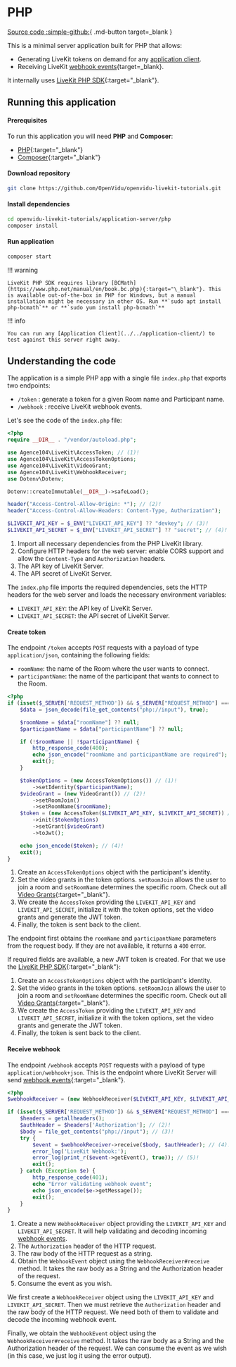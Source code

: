 # PHP

[Source code :simple-github:](https://github.com/OpenVidu/openvidu-livekit-tutorials/tree/master/application-server/php){ .md-button target=\_blank }

This is a minimal server application built for PHP  that allows:

- Generating LiveKit tokens on demand for any [application client](../../application-client/).
- Receiving LiveKit [webhook events](https://docs.livekit.io/realtime/server/webhooks/){target=\_blank}.

It internally uses [LiveKit PHP SDK](https://github.com/agence104/livekit-server-sdk-php){:target="\_blank"}.

## Running this application

#### Prerequisites

To run this application you will need **PHP** and **Composer**:

- [PHP](https://www.php.net/downloads){:target="\_blank"}
- [Composer](https://getcomposer.org/download/){:target="\_blank"}

#### Download repository

```bash
git clone https://github.com/OpenVidu/openvidu-livekit-tutorials.git
```

#### Install dependencies

```bash
cd openvidu-livekit-tutorials/application-server/php
composer install
```

#### Run application

```bash
composer start
```

!!! warning

    LiveKit PHP SDK requires library [BCMath](https://www.php.net/manual/en/book.bc.php){:target="\_blank"}. This is available out-of-the-box in PHP for Windows, but a manual installation might be necessary in other OS. Run **`sudo apt install php-bcmath`** or **`sudo yum install php-bcmath`**

!!! info

    You can run any [Application Client](../../application-client/) to test against this server right away.

## Understanding the code

The application is a simple PHP app with a single file `index.php` that exports two endpoints:

- `/token` : generate a token for a given Room name and Participant name.
- `/webhook` : receive LiveKit webhook events.

Let's see the code of the `index.php` file:

```php title="<a href='https://github.com/OpenVidu/openvidu-livekit-tutorials/blob/master/application-server/php/index.php#L1-L16' target='_blank'>index.php</a>" linenums="1"
<?php
require __DIR__ . "/vendor/autoload.php";

use Agence104\LiveKit\AccessToken; // (1)!
use Agence104\LiveKit\AccessTokenOptions;
use Agence104\LiveKit\VideoGrant;
use Agence104\LiveKit\WebhookReceiver;
use Dotenv\Dotenv;

Dotenv::createImmutable(__DIR__)->safeLoad();

header("Access-Control-Allow-Origin: *"); // (2)!
header("Access-Control-Allow-Headers: Content-Type, Authorization");

$LIVEKIT_API_KEY = $_ENV["LIVEKIT_API_KEY"] ?? "devkey"; // (3)!
$LIVEKIT_API_SECRET = $_ENV["LIVEKIT_API_SECRET"] ?? "secret"; // (4)!
```

1. Import all necessary dependencies from the PHP LiveKit library.
2. Configure HTTP headers for the web server: enable CORS support and allow the `Content-Type` and `Authorization` headers.
3. The API key of LiveKit Server.
4. The API secret of LiveKit Server.

The `index.php` file imports the required dependencies, sets the HTTP headers for the web server and loads the necessary environment variables:

- `LIVEKIT_API_KEY`: the API key of LiveKit Server.
- `LIVEKIT_API_SECRET`: the API secret of LiveKit Server.

#### Create token

The endpoint `/token` accepts `POST` requests with a payload of type `application/json`, containing the following fields:

- `roomName`: the name of the Room where the user wants to connect.
- `participantName`: the name of the participant that wants to connect to the Room.

```php title="<a href='https://github.com/OpenVidu/openvidu-livekit-tutorials/blob/master/application-server/php/index.php#L18-L42' target='_blank'>index.php</a>" linenums="17"
<?php
if (isset($_SERVER['REQUEST_METHOD']) && $_SERVER["REQUEST_METHOD"] === "POST" && $_SERVER["PATH_INFO"] === "/token") {
    $data = json_decode(file_get_contents("php://input"), true);

    $roomName = $data["roomName"] ?? null;
    $participantName = $data["participantName"] ?? null;

    if (!$roomName || !$participantName) {
        http_response_code(400);
        echo json_encode("roomName and participantName are required");
        exit();
    }

    $tokenOptions = (new AccessTokenOptions()) // (1)!
        ->setIdentity($participantName);
    $videoGrant = (new VideoGrant()) // (2)!
        ->setRoomJoin()
        ->setRoomName($roomName);
    $token = (new AccessToken($LIVEKIT_API_KEY, $LIVEKIT_API_SECRET)) // (3)!
        ->init($tokenOptions)
        ->setGrant($videoGrant)
        ->toJwt();

    echo json_encode($token); // (4)!
    exit();
}
```

1. Create an `AccessTokenOptions` object with the participant's identity.
2. Set the video grants in the token options. `setRoomJoin` allows the user to join a room and `setRoomName` determines the specific room. Check out all [Video Grants](https://docs.livekit.io/realtime/concepts/authentication/#Video-grant){:target="\_blank"}.
3. We create the `AccessToken` providing the `LIVEKIT_API_KEY` and `LIVEKIT_API_SECRET`, initialize it with the token options, set the video grants and generate the JWT token.
4. Finally, the token is sent back to the client.

The endpoint first obtains the `roomName` and `participantName` parameters from the request body. If they are not available, it returns a `400` error.

If required fields are available, a new JWT token is created. For that we use the [LiveKit PHP SDK](https://github.com/agence104/livekit-server-sdk-php){:target="\_blank"}:

1. Create an `AccessTokenOptions` object with the participant's identity.
2. Set the video grants in the token options. `setRoomJoin` allows the user to join a room and `setRoomName` determines the specific room. Check out all [Video Grants](https://docs.livekit.io/realtime/concepts/authentication/#Video-grant){:target="\_blank"}.
3. We create the `AccessToken` providing the `LIVEKIT_API_KEY` and `LIVEKIT_API_SECRET`, initialize it with the token options, set the video grants and generate the JWT token.
4. Finally, the token is sent back to the client.

#### Receive webhook

The endpoint `/webhook` accepts `POST` requests with a payload of type `application/webhook+json`. This is the endpoint where LiveKit Server will send [webhook events](https://docs.livekit.io/realtime/server/webhooks/#Events){:target="\_blank"}.

```php title="<a href='https://github.com/OpenVidu/openvidu-livekit-tutorials/blob/master/application-server/php/index.php#L44-L61' target='_blank'>index.php</a>" linenums="43"
<?php
$webhookReceiver = (new WebhookReceiver($LIVEKIT_API_KEY, $LIVEKIT_API_SECRET)); // (1)!

if (isset($_SERVER['REQUEST_METHOD']) && $_SERVER["REQUEST_METHOD"] === "POST" && $_SERVER["PATH_INFO"] === "/webhook") {
    $headers = getallheaders();
    $authHeader = $headers['Authorization']; // (2)!
    $body = file_get_contents("php://input"); // (3)!
    try {
        $event = $webhookReceiver->receive($body, $authHeader); // (4)!
        error_log('LiveKit Webhook:');
        error_log(print_r($event->getEvent(), true)); // (5)!
        exit();
    } catch (Exception $e) {
        http_response_code(401);
        echo "Error validating webhook event";
        echo json_encode($e->getMessage());
        exit();
    }
}
```

1. Create a new `WebhookReceiver` object providing the `LIVEKIT_API_KEY` and `LIVEKIT_API_SECRET`. It will help validating and decoding incoming [webhook events](https://docs.livekit.io/realtime/server/webhooks/).
2. The `Authorization` header of the HTTP request.
3. The raw body of the HTTP request as a string.
4. Obtain the `WebhookEvent` object using the `WebhookReceiver#receive` method. It takes the raw body as a String and the Authorization header of the request.
5. Consume the event as you wish.

We first create a `WebhookReceiver` object using the `LIVEKIT_API_KEY` and `LIVEKIT_API_SECRET`. Then we must retrieve the `Authorization` header and the raw body of the HTTP request. We need both of them to validate and decode the incoming webhook event.

Finally, we obtain the `WebhookEvent` object using the `WebhookReceiver#receive` method. It takes the raw body as a String and the Authorization header of the request. We can consume the event as we wish (in this case, we just log it using the error output).

<br>
